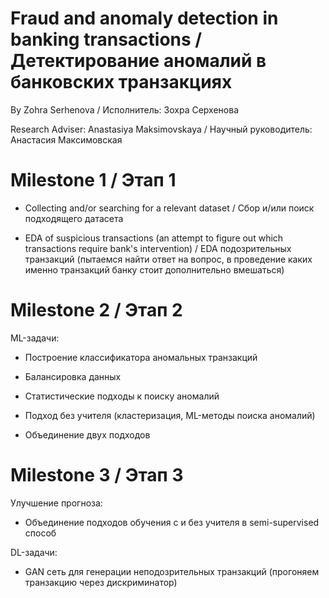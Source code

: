 # Fraud and anomaly detection in banking transactions / Детектирование аномалий в банковских транзакциях
By Zohra Serhenova / Исполнитель: Зохра Серхенова

Research Adviser: Anastasiya Maksimovskaya / Научный руководитель: Анастасия Максимовская

# Milestone 1 / Этап 1

- Collecting and/or searching for a relevant dataset / Сбор и/или поиск подходящего датасета

- EDA of suspicious transactions (an attempt to figure out which transactions require bank's intervention) / EDA подозрительных транзакций (пытаемся найти ответ на вопрос, в проведение каких именно транзакций банку стоит дополнительно вмешаться)

# Milestone 2 / Этап 2

ML-задачи:

- Построение классификатора аномальных транзакций

- Балансировка данных

- Статистические подходы к поиску аномалий

- Подход без учителя (кластеризация, ML-методы поиска аномалий)

- Объединение двух подходов

# Milestone 3 / Этап 3

Улучшение прогноза:
- Объединение подходов обучения с и без учителя в semi-supervised способ
 
DL-задачи:
- GAN сеть для генерации неподозрительных транзакций (прогоняем транзакцию через дискриминатор)


